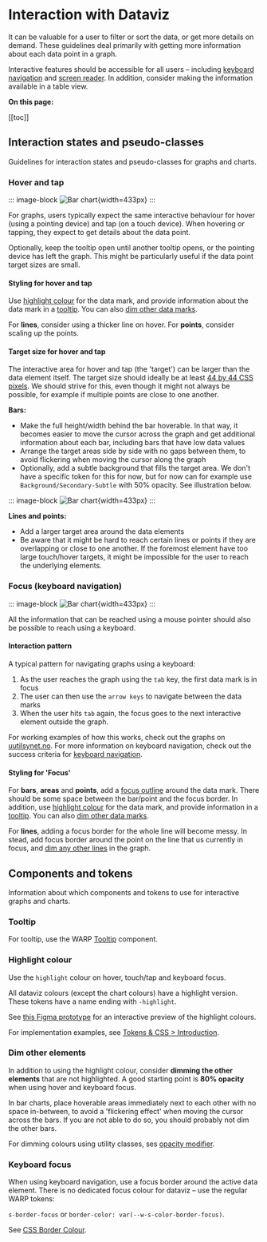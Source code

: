 # Interaction with Dataviz

It can be valuable for a user to filter or sort the data, or get more details on demand. These guidelines deal primarily with getting more information about each data point in a graph.

Interactive features should be accessible for all users – including [keyboard navigation](/foundations/data-visualization/success-criteria/keyboard/) and [screen reader](/foundations/data-visualization/success-criteria/screenreader/). In addition, consider making the information available in a table view.

**On this page:**

[[toc]]

## Interaction states and pseudo-classes

Guidelines for interaction states and pseudo-classes for graphs and charts.

### Hover and tap
::: image-block
![Bar chart](/foundations/dataviz/interaction-hover.png){width=433px}
:::

For graphs, users typically expect the same interactive behaviour for hover (using a pointing device) and tap (on a touch device). When hovering or tapping, they expect to get details about the data point.

Optionally, keep the tooltip open until another tooltip opens, or the pointing device has left the graph. This might be particularly useful if the data point target sizes are small.

#### Styling for hover and tap
Use [highlight colour](#highlight-colour) for the data mark, and provide information about the data mark in a [tooltip](#tooltip). You can also [dim other data marks](#dim-other-elements).

For **lines**, consider using a thicker line on hover. For **points**, consider scaling up the points.

#### Target size for hover and tap
The interactive area for hover and tap (the 'target') can be larger than the data element itself. The target size should ideally be at least [44 by 44 CSS pixels](https://www.w3.org/WAI/WCAG21/Understanding/target-size.html). We should strive for this, even though it might not always be possible, for example if multiple points are close to one another.

**Bars:**

- Make the full height/width behind the bar hoverable. In that way, it becomes easier to move the cursor across the graph and get additional information about each bar, including bars that have low data values
- Arrange the target areas side by side with no gaps between them, to avoid flickering when moving the cursor along the graph
- Optionally, add a subtle background that fills the target area. We don't have a specific token for this for now, but for now can for example use `Background/Secondary-Subtle` with 50% opacity. See illustration below.

::: image-block
![Bar chart](/foundations/dataviz/interaction-hotspot-bg.png){width=433px}
:::

**Lines and points:**

- Add a larger target area around the data elements
- Be aware that it might be hard to reach certain lines or points if they are overlapping or close to one another. If the foremost element have too large touch/hover targets, it might be impossible for the user to reach the underlying elements.

### Focus (keyboard navigation)

::: image-block
![Bar chart](/foundations/dataviz/interaction-focus.png){width=433px}
:::

All the information that can be reached using a mouse pointer should also be possible to reach using a keyboard. 

#### Interaction pattern
A typical pattern for navigating graphs using a keyboard:
1. As the user reaches the graph using the `tab` key, the first data mark is in focus
2. The user can then use the `arrow keys` to navigate between the data marks
3. When the user hits `tab` again, the focus goes to the next interactive element outside the graph.

For working examples of how this works, check out the graphs on [uutilsynet.no](https://www.uutilsynet.no/statistikk-og-rapporter/alder-og-digital-deltaking/2049). For more information on keyboard navigation, check out the success criteria for [keyboard navigation](/foundations/data-visualization/success-criteria/keyboard/).

#### Styling for 'Focus'

For **bars**, **areas** and **points**, add a [focus outline](#keyboard-focus) around the data mark. There should be some space between the bar/point and the focus border. In addition, use [highlight colour](#highlight-colour) for the data mark, and provide information in a [tooltip](#tooltip). You can also [dim other data marks](#dim-other-elements).

For **lines**, adding a focus border for the whole line will become messy. In stead, add focus border around the point on the line that us currently in focus, and [dim any other lines](#dim-other-elements) in the graph.

## Components and tokens

Information about which components and tokens to use for interactive graphs and charts. 

### Tooltip
For tooltip, use the WARP [Tooltip](/components/tooltip/) component.

### Highlight colour
Use the `highlight` colour on hover, touch/tap and keyboard focus.

All dataviz colours (except the chart colours) have a highlight version. These tokens have a name ending with `-highlight`. 

See [this Figma prototype](https://www.figma.com/proto/jKb3gWUebdHyRBsK0naqB6/WARP---DataViz-(Beta)?page-id=1%3A285&node-id=2532-18695&viewport=-2724%2C329%2C0.21&t=k48dzMq2bHNm9UVm-1&scaling=scale-down-width&content-scaling=fixed&starting-point-node-id=2532%3A18695) for an interactive preview of the highlight colours. 

For implementation examples, see [Tokens & CSS > Introduction](/foundations/data-visualization/tokens/introduction/#hover-focus-and-active).

### Dim other elements
In addition to using the highlight colour, consider **dimming the other elements** that are not highlighted. A good starting point is **80% opacity** when using hover and keyboard focus.

In bar charts, place hoverable areas immediately next to each other with no space in-between, to avoid a 'flickering effect' when moving the cursor across the bars. If you are not able to do so, you should probably not dim the other bars.

For dimming colours using utility classes, ses [opacity modifier](https://warp-ds.github.io/docs/foundations/css-classes/background-color#opacity).

### Keyboard focus
When using keyboard navigation, use a focus border around the active data element. There is no dedicated focus colour for dataviz – use the regular WARP tokens:

`s-border-focus` or `border-color: var(--w-s-color-border-focus)`.

See [CSS Border Colour](/foundations/css-classes/border-color).
